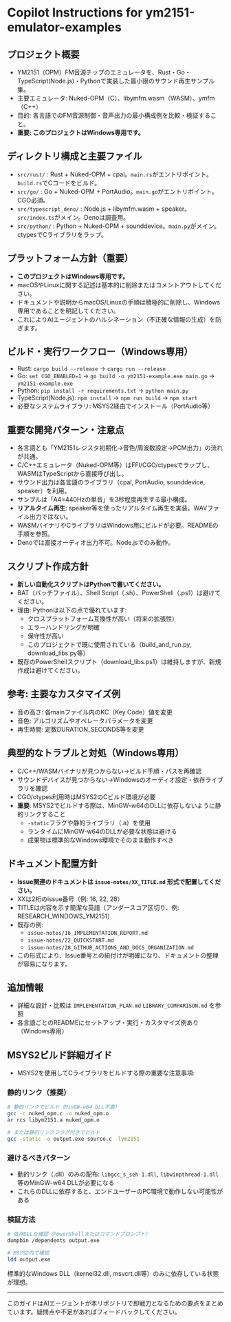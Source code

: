 # Copilot Instructions for ym2151-emulator-examples

## プロジェクト概要
- YM2151（OPM）FM音源チップのエミュレータを、Rust・Go・TypeScript(Node.js)・Pythonで実装した最小限のサウンド再生サンプル集。
- 主要エミュレータ: Nuked-OPM（C）、libymfm.wasm（WASM）、ymfm（C++）
- 目的: 各言語でのFM音源制御・音声出力の最小構成例を比較・検証すること。
- **重要: このプロジェクトはWindows専用です。**

## ディレクトリ構成と主要ファイル
- `src/rust/` : Rust + Nuked-OPM + cpal。`main.rs`がエントリポイント。`build.rs`でCコードをビルド。
- `src/go/` : Go + Nuked-OPM + PortAudio。`main.go`がエントリポイント。CGO必須。
- `src/typescript_deno/` : Node.js + libymfm.wasm + speaker。`src/index.ts`がメイン。Denoは調査用。
- `src/python/` : Python + Nuked-OPM + sounddevice。`main.py`がメイン。ctypesでCライブラリをラップ。

## プラットフォーム方針（重要）
- **このプロジェクトはWindows専用です。**
- macOSやLinuxに関する記述は基本的に削除またはコメントアウトしてください。
- ドキュメントや説明からmacOS/Linuxの手順は積極的に削除し、Windows専用であることを明記してください。
- これによりAIエージェントのハルシネーション（不正確な情報の生成）を防ぎます。

## ビルド・実行ワークフロー（Windows専用）
- Rust: `cargo build --release` → `cargo run --release`
- Go: `set CGO_ENABLED=1` → `go build -o ym2151-example.exe main.go` → `ym2151-example.exe`
- Python: `pip install -r requirements.txt` → `python main.py`
- TypeScript(Node.js): `npm install` → `npm run build` → `npm start`
- 必要なシステムライブラリ: MSYS2経由でインストール（PortAudio等）

## 重要な開発パターン・注意点
- 各言語とも「YM2151レジスタ初期化→音色/周波数設定→PCM出力」の流れが共通。
- C/C++エミュレータ（Nuked-OPM等）はFFI/CGO/ctypesでラップし、WASMはTypeScriptから直接呼び出し。
- サウンド出力は各言語のライブラリ（cpal, PortAudio, sounddevice, speaker）を利用。
- サンプルは「A4=440Hzの単音」を3秒程度再生する最小構成。
- **リアルタイム再生**: speaker等を使ったリアルタイム再生を実装。WAVファイル出力ではない。
- WASMバイナリやCライブラリはWindows用にビルドが必要。READMEの手順を参照。
- Denoでは直接オーディオ出力不可。Node.jsでのみ動作。

## スクリプト作成方針
- **新しい自動化スクリプトはPythonで書いてください。**
- BAT（バッチファイル）、Shell Script（.sh）、PowerShell（.ps1）は避けてください。
- 理由: Pythonは以下の点で優れています:
  - クロスプラットフォーム互換性が高い（将来の拡張性）
  - エラーハンドリングが明確
  - 保守性が高い
  - このプロジェクトで既に使用されている（build_and_run.py, download_libs.py等）
- 既存のPowerShellスクリプト（download_libs.ps1）は維持しますが、新規作成は避けてください。

## 参考: 主要なカスタマイズ例
- 音の高さ: 各mainファイル内のKC（Key Code）値を変更
- 音色: アルゴリズムやオペレータパラメータを変更
- 再生時間: 定数DURATION_SECONDS等を変更

## 典型的なトラブルと対処（Windows専用）
- C/C++/WASMバイナリが見つからない→ビルド手順・パスを再確認
- サウンドデバイスが見つからない→Windowsのオーディオ設定・依存ライブラリを確認
- CGO/ctypes利用時はMSYS2のCビルド環境が必要
- **重要**: MSYS2でビルドする際は、MinGW-w64のDLLに依存しないように静的リンクすること
  - `-static`フラグや静的ライブラリ（.a）を使用
  - ランタイムにMinGW-w64のDLLが必要な状態は避ける
  - 成果物は標準的なWindows環境でそのまま動作すべき

## ドキュメント配置方針
- **Issue関連のドキュメントは `issue-notes/XX_TITLE.md` 形式で配置してください。**
- XXは2桁のissue番号（例: 16, 22, 28）
- TITLEは内容を示す簡潔な英語（アンダースコア区切り、例: RESEARCH_WINDOWS_YM2151）
- 既存の例:
  - `issue-notes/16_IMPLEMENTATION_REPORT.md`
  - `issue-notes/22_QUICKSTART.md`
  - `issue-notes/28_GITHUB_ACTIONS_AND_DOCS_ORGANIZATION.md`
- この形式により、Issue番号との紐付けが明確になり、ドキュメントの整理が容易になります。

## 追加情報
- 詳細な設計・比較は `IMPLEMENTATION_PLAN.md` `LIBRARY_COMPARISON.md` を参照
- 各言語ごとのREADMEにセットアップ・実行・カスタマイズ例あり（Windows専用）

## MSYS2ビルド詳細ガイド
- MSYS2を使用してCライブラリをビルドする際の重要な注意事項:
  
### 静的リンク（推奨）
```bash
# 静的リンクでビルド（MinGW-w64 DLL不要）
gcc -c nuked_opm.c -o nuked_opm.o
ar rcs libym2151.a nuked_opm.o

# または静的リンクフラグ付きでビルド
gcc -static -o output.exe source.c -lym2151
```

### 避けるべきパターン
- 動的リンク（.dll）のみの配布: `libgcc_s_seh-1.dll`, `libwinpthread-1.dll`等のMinGW-w64 DLLが必要になる
- これらのDLLに依存すると、エンドユーザーのPC環境で動作しない可能性がある

### 検証方法
```bash
# 依存DLLを確認（PowerShellまたはコマンドプロンプト）
dumpbin /dependents output.exe

# MSYS2内で確認
ldd output.exe
```

標準的なWindows DLL（kernel32.dll, msvcrt.dll等）のみに依存している状態が理想。

---

このガイドはAIエージェントが本リポジトリで即戦力となるための要点をまとめています。疑問点や不足があればフィードバックしてください。
